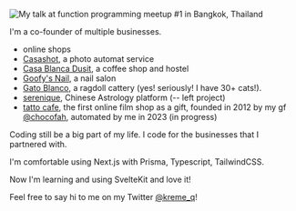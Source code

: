 ![My talk at function programming meetup #1 in Bangkok, Thailand](https://imgur.com/tThOLuM.png "me")

I'm a co-founder of multiple businesses.
- online shops
- [Casashot](https://casashot.com/), a photo automat service 
- [Casa Blanca Dusit](https://casablancabkk.com/), a coffee shop and hostel 
- [Goofy's Nail](https://www.instagram.com/goofynails.bkk/), a nail salon 
- [Gato Blanco](https://www.ragdollthailand.com/), a ragdoll cattery   (yes! seriously! I have 30+ cats!).
- [serenique](https://www.serenique.com), Chinese Astrology platform (-- left project)
- [tatto cafe](https://tatto.cafe), the first online film shop as a gift, founded in 2012 by my gf [@chocofah](https://twitter.com/chocofah), automated by me in 2023 (in progress)
 
Coding still be a big part of my life. I code for the businesses that I partnered with.

I'm comfortable using Next.js with Prisma, Typescript, TailwindCSS. 

Now I'm learning and using SvelteKit and love it!

Feel free to say hi to me on my Twitter [@kreme_q](https://twitter.com/kreme_q)!
